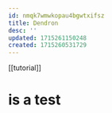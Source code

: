 ```yaml
---
id: nmqk7wmwkopau4bgwtxifsz
title: Dendron
desc: ''
updated: 1715261150248
created: 1715260531729
---
```

[[tutorial]]

# is a test

